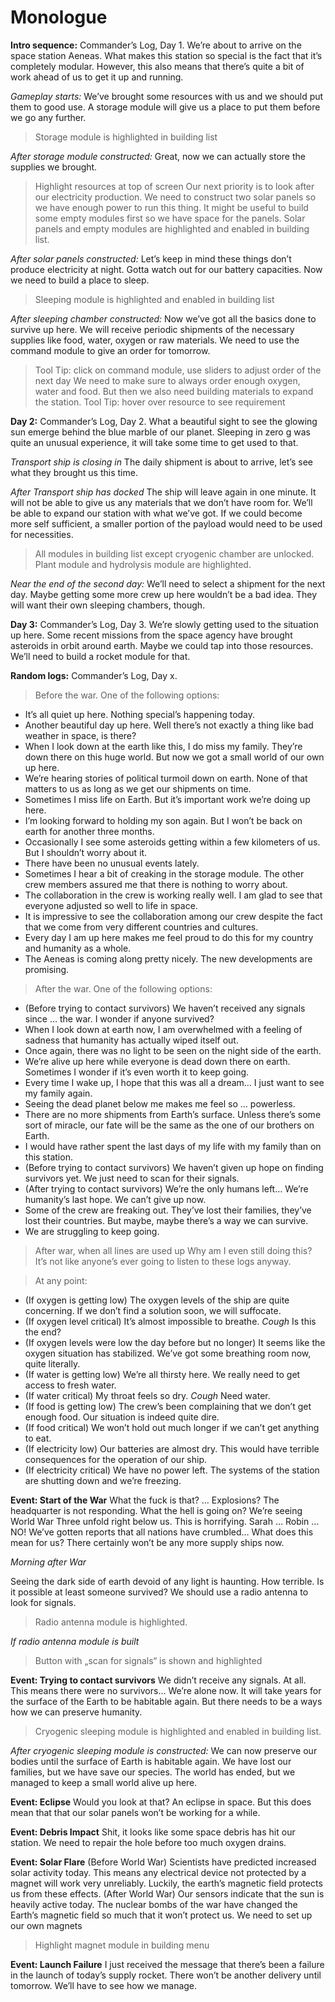 Monologue
=========

**Intro sequence:**
Commander’s Log, Day 1. We’re about to arrive on the space station Aeneas. What makes this station so special is the fact that it’s completely modular. However, this also means that there’s quite a bit of work ahead of us to get it up and running.

*Gameplay starts:*
We’ve brought some resources with us and we should put them to good use. A storage module will give us a place to put them before we go any further.
> Storage module is highlighted in building list 

*After storage module constructed:*
Great, now we can actually store the supplies we brought.
> Highlight resources at top of screen
Our next priority is to look after our electricity production. We need to construct two solar panels so we have enough power to run this thing. It might be useful to build some empty modules first so we have space for the panels.
> Solar panels and empty modules are highlighted and enabled in building list.

*After solar panels constructed:*
Let’s keep in mind these things don’t produce electricity at night. Gotta watch out for our battery capacities.
Now we need to build a place to sleep. 
> Sleeping module is highlighted and enabled in building list

*After sleeping chamber constructed:*
Now we’ve got all the basics done to survive up here. We will receive periodic shipments of the necessary supplies like food, water, oxygen or raw materials. We need to use the command module to give an order for tomorrow.
> Tool Tip: click on command module, use sliders to adjust order of the next day
We need to make sure to always order enough oxygen, water and food. But then we also need building materials to expand the station.
> Tool Tip: hover over resource to see requirement

**Day 2:**
Commander’s Log, Day 2. What a beautiful sight to see the glowing sun emerge behind the blue marble of our planet.
Sleeping in zero g was quite an unusual experience, it will take some time to get used to that.

*Transport ship is closing in*
The daily shipment is about to arrive, let’s see what they brought us this time.

*After Transport ship has docked*
The ship will leave again in one minute. It will not be able to give us any materials that we don’t have room for.
We’ll be able to expand our station with what we’ve got. If we could become more self sufficient, a smaller portion of the payload would need to be used for necessities.
> All modules in building list except cryogenic chamber are unlocked. Plant module and hydrolysis module are highlighted.

*Near the end of the second day:*
We’ll need to select a shipment for the next day. Maybe getting some more crew up here wouldn’t be a bad idea. They will want their own sleeping chambers, though.

**Day 3:**
Commander’s Log, Day 3. We’re slowly getting used to the situation up here.
Some recent missions from the space agency have brought asteroids in orbit around earth. Maybe we could tap into those resources. We’ll need to build a rocket module for that.

**Random logs:**
Commander’s Log, Day x.
> Before the war. One of the following options:
- It’s all quiet up here. Nothing special’s happening today.
- Another beautiful day up here. Well there’s not exactly a thing like bad weather in space, is there?
- When I look down at the earth like this, I do miss my family. They’re down there on this huge world. But now we got a small world of our own up here.
- We’re hearing stories of political turmoil down on earth. None of that matters to us as long as we get our shipments on time.
- Sometimes I miss life on Earth. But it’s important work we’re doing up here.
- I’m looking forward to holding my son again. But I won’t be back on earth for another three months.
- Occasionally I see some asteroids getting within a few kilometers of us. But I shouldn’t worry about it.
- There have been no unusual events lately.
- Sometimes I hear a bit of creaking in the storage module. The other crew members assured me that there is nothing to worry about.
- The collaboration in the crew is working really well. I am glad to see that everyone adjusted so well to life in space.
- It is impressive to see the collaboration among our crew despite the fact that we come from very different countries and cultures.
- Every day I am up here makes me feel proud to do this for my country and humanity as a whole.
- The Aeneas is coming along pretty nicely. The new developments are promising.

> After the war. One of the following options:
- (Before trying to contact survivors) We haven’t received any signals since … the war. I wonder if anyone survived?
- When I look down at earth now, I am overwhelmed with a feeling of sadness that humanity has actually wiped itself out.
- Once again, there was no light to be seen on the night side of the earth.
- We’re alive up here while everyone is dead down there on earth. Sometimes I wonder if it’s even worth it to keep going.
- Every time I wake up, I hope that this was all a dream… I just want to see my family again.
- Seeing the dead planet below me makes me feel so … powerless.
- There are no more shipments from Earth’s surface. Unless there’s some sort of miracle, our fate will be the same as the one of our brothers on Earth.
- I would have rather spent the last days of my life with my family than on this station.
- (Before trying to contact survivors) We haven’t given up hope on finding survivors yet. We just need to scan for their signals.
- (After trying to contact survivors) We’re the only humans left… We’re humanity’s last hope. We can’t give up now.
- Some of the crew are freaking out. They’ve lost their families, they’ve lost their countries. But maybe, maybe there’s a way we can survive.
- We are struggling to keep going. 

> After war, when all lines are used up
Why am I even still doing this? It’s not like anyone’s ever going to listen to these logs anyway.

> At any point:
- (If oxygen is getting low) The oxygen levels of the ship are quite concerning. If we don’t find a solution soon, we will suffocate.
- (If oxygen level critical) It’s almost impossible to breathe. *Cough* Is this the end?
- (If oxygen levels were low the day before but no longer) It seems like the oxygen situation has stabilized. We’ve got some breathing room now, quite literally.
- (If water is getting low) We’re all thirsty here. We really need to get access to fresh water.
- (If water critical) My throat feels so dry. *Cough* Need water.
- (If food is getting low) The crew’s been complaining that we don’t get enough food. Our situation is indeed quite dire.
- (If food critical) We won’t hold out much longer if we can’t get anything to eat.
- (If electricity low) Our batteries are almost dry. This would have terrible consequences for the operation of our ship.
- (If electricity critical) We have no power left. The systems of the station are shutting down and we’re freezing.

**Event: Start of the War**
What the fuck is that? … Explosions?
The headquarter is not responding. What the hell is going on?
We’re seeing World War Three unfold right below us. This is horrifying.
Sarah … Robin … NO!
We’ve gotten reports that all nations have crumbled…
What does this mean for us? There certainly won’t be any more supply ships now.

*Morning after War*

Seeing the dark side of earth devoid of any light is haunting. How terrible.
Is it possible at least someone survived? We should use a radio antenna to look for signals.
> Radio antenna module is highlighted.

*If radio antenna module is built*
> Button with „scan for signals“ is shown and highlighted

**Event: Trying to contact survivors**
We didn’t receive any signals. At all. This means there were no survivors… We’re alone now.
It will take years for the surface of the Earth to be habitable again. But there needs to be a ways how we can preserve humanity.
> Cryogenic sleeping module is highlighted and enabled in building list.

*After cryogenic sleeping module is constructed:*
We can now preserve our bodies until the surface of Earth is habitable again. We have lost our families, but we have save our species. The world has ended, but we managed to keep a small world alive up here.

**Event: Eclipse**
Would you look at that? An eclipse in space. But this does mean that that our solar panels won’t be working for a while.

**Event: Debris Impact**
Shit, it looks like some space debris has hit our station. We need to repair the hole before too much oxygen drains.

**Event: Solar Flare**
(Before World War) Scientists have predicted increased solar activity today. This means any electrical device not protected by a magnet will work very unreliably. Luckily, the earth’s magnetic field protects us from these effects.
(After World War) Our sensors indicate that the sun is heavily active today. The nuclear bombs of the war have changed the Earth’s magnetic field so much that it won’t protect us. We need to set up our own magnets
> Highlight magnet module in building menu

**Event: Launch Failure**
I just received the message that there’s been a failure in the launch of today’s supply rocket. There won’t be another delivery until tomorrow. We’ll have to see how we manage.
